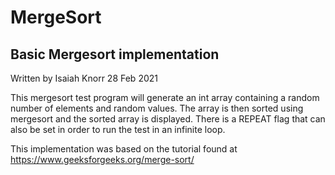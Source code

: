 # MergeSort

## Basic Mergesort implementation
  Written by Isaiah Knorr
  28 Feb 2021
  
  This mergesort test program will generate an int array containing a random
  number of elements and random values. The array is then sorted using mergesort
  and the sorted array is displayed. There is a REPEAT flag that can also be set
  in order to run the test in an infinite loop.
  
  This implementation was based on the tutorial found at
  https://www.geeksforgeeks.org/merge-sort/
